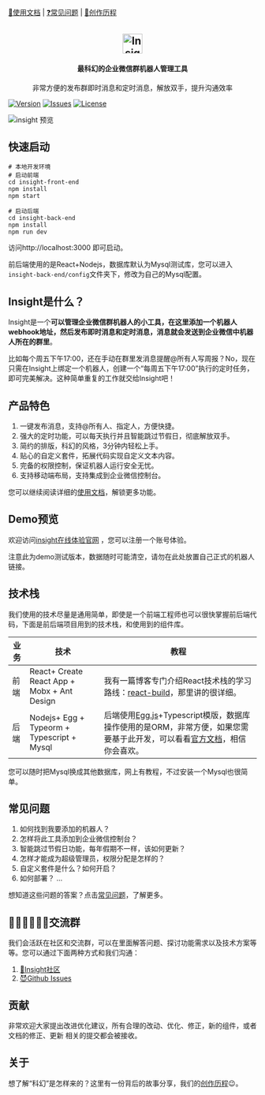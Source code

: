[📖使用文档](https://github.com/Elliottssu/insight/wiki/%E4%BD%BF%E7%94%A8%E6%96%87%E6%A1%A3) | [❓常见问题](https://github.com/Elliottssu/insight/wiki/%E5%B8%B8%E8%A7%81%E9%97%AE%E9%A2%98) | [💙创作历程](https://www.jianshu.com/p/83ddd46b3d5d)

<h2 align="center">
    <img src="https://upload-images.jianshu.io/upload_images/3502567-134d75146e2f2a31.png" alt="Insight" height="40">
</h2>
<h4 align="center">
    最科幻的企业微信群机器人管理工具
</h4>
<p align="center">
    非常方便的发布群即时消息和定时消息，解放双手，提升沟通效率
</p>

[![Version](https://img.shields.io/github/package-json/v/Elliottssu/insight)](https://github.com/Elliottssu/insight)
[![Issues](https://img.shields.io/github/issues/Elliottssu/insight)](https://github.com/Elliottssu/insight/issues)
[![License](https://img.shields.io/github/license/Elliottssu/insight)](https://github.com/Elliottssu/insight/blob/master/LICENSE)

![insight 预览](https://upload-images.jianshu.io/upload_images/3502567-6c6527d1709f03d8.png)
## 快速启动

```shell
# 本地开发环境
# 启动前端
cd insight-front-end 
npm install
npm start   

# 启动后端
cd insight-back-end
npm install
npm run dev     

```

访问http://localhost:3000 即可启动。

前后端使用的是React+Nodejs，数据库默认为Mysql测试库，您可以进入`insight-back-end/config`文件夹下，修改为自己的Mysql配置。


## Insight是什么？

Insight是一个**可以管理企业微信群机器人的小工具，在这里添加一个机器人webhook地址，然后发布即时消息和定时消息，消息就会发送到企业微信中机器人所在的群里**。

比如每个周五下午17:00，还在手动在群里发消息提醒@所有人写周报？No，现在只需在Insight上绑定一个机器人，创建一个“每周五下午17:00”执行的定时任务，即可完美解决。这种简单重复的工作就交给Insight吧！

## 产品特色

1. 一键发布消息，支持@所有人、指定人，方便快捷。
2. 强大的定时功能，可以每天执行并且智能跳过节假日，彻底解放双手。
3. 简约的排版，科幻的风格，3分钟内轻松上手。
4. 贴心的自定义套件，拓展代码实现自定义文本内容。
5. 完备的权限控制，保证机器人运行安全无忧。
6. 支持移动端布局，支持集成到企业微信控制台。

您可以继续阅读详细的[使用文档](https://github.com/Elliottssu/insight/wiki/%E4%BD%BF%E7%94%A8%E6%96%87%E6%A1%A3)，解锁更多功能。

## Demo预览

欢迎访问[insight在线体验官网](http://insight.charmculture.com) ，您可以注册一个账号体验。

注意此为demo测试版本，数据随时可能清空，请勿在此处放置自己正式的机器人链接。

## 技术栈

我们使用的技术尽量是通用简单，即使是一个前端工程师也可以很快掌握前后端代码，下面是前后端项目用到的技术栈，和使用到的组件库。

| 业务   | 技术   |  教程 |
| ------ | -------- | ------ |
| 前端 | React+ Create React App + Mobx + Ant Design | 我有一篇博客专门介绍React技术栈的学习路线：[react-build](https://github.com/Elliottssu/react-build)，那里讲的很详细。|
| 后端 | Nodejs+ Egg + Typeorm + Typescript + Mysql |  后端使用[Egg.js](https://eggjs.org/zh-cn/intro/index.html)+Typescript模版，数据库操作使用的是ORM，非常方便，如果您需要基于此开发，可以看看[官方文档](https://typeorm.io/)，相信你会喜欢。|

您可以随时把Mysql换成其他数据库，网上有教程，不过安装一个Mysql也很简单。

## 常见问题
1. 如何找到我要添加的机器人？
2. 怎样将此工具添加到企业微信控制台？
3. 智能跳过节假日功能，每年假期不一样，该如何更新？
4. 怎样才能成为超级管理员，权限分配是怎样的？
5. 自定义套件是什么？如何开启？
6. 如何部署？
...

想知道这些问题的答案？点击[常见问题](https://github.com/Elliottssu/insight/wiki/%E5%B8%B8%E8%A7%81%E9%97%AE%E9%A2%98)，了解更多。

## 👨🏻‍💻👩🏻‍💻交流群
我们会活跃在社区和交流群，可以在里面解答问题、探讨功能需求以及技术方案等等。您可以通过下面两种方式和我们沟通：
1. [🍔Insight社区](https://support.qq.com/products/113180)
2. [ 😈Github Issues](https://github.com/Elliottssu/insight/issues)

## 贡献
非常欢迎大家提出改进优化建议，所有合理的改动、优化、修正，新的组件，或者文档的修正、更新 相关的提交都会被接收。

## 关于
想了解“科幻”是怎样来的？这里有一份背后的故事分享，我们的[创作历程](https://www.jianshu.com/p/83ddd46b3d5d)😉。